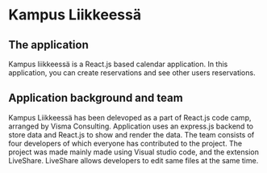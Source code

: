 # Kampus Liikkeessä

## The application
Kampus liikkeessä is a React.js based calendar application. In this application, you can create reservations and see other users reservations. 

## Application background and team
Kampus Liikkeessä has been delevoped as a part of React.js code camp, arranged by Visma Consulting. Application uses an express.js backend to store data and React.js to show and render the data. The team consists of four developers of which everyone has contributed to the project. The project was made mainly made using Visual studio code, and the extension LiveShare. LiveShare allows developers to edit same files at the same time.

